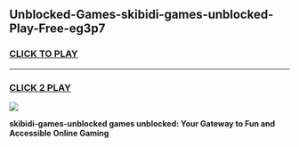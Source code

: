 
## Unblocked-Games-skibidi-games-unblocked-Play-Free-eg3p7
<h3>
<a href="https://premium76.site?title=skibidi-games-unblocked&ref=15A">CLICK TO PLAY</a></h3>
<hr>

<h3>
<a href="https://premium76.site?title=skibidi-games-unblocked&ref=15A">CLICK 2 PLAY</a>
  
</h3>

<a href="https://premium76.site?title=skibidi-games-unblocked&ref=15A"><img src="https://clearcache.store/games.png"></a>


**skibidi-games-unblocked games unblocked: Your Gateway to Fun and Accessible Online Gaming**
